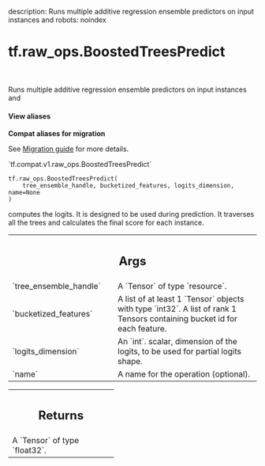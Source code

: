 description: Runs multiple additive regression ensemble predictors on input instances and
robots: noindex

# tf.raw_ops.BoostedTreesPredict

<!-- Insert buttons and diff -->

<table class="tfo-notebook-buttons tfo-api nocontent" align="left">

</table>



Runs multiple additive regression ensemble predictors on input instances and

<section class="expandable">
  <h4 class="showalways">View aliases</h4>
  <p>
<b>Compat aliases for migration</b>
<p>See
<a href="https://www.tensorflow.org/guide/migrate">Migration guide</a> for
more details.</p>
<p>`tf.compat.v1.raw_ops.BoostedTreesPredict`</p>
</p>
</section>

<pre class="devsite-click-to-copy prettyprint lang-py tfo-signature-link">
<code>tf.raw_ops.BoostedTreesPredict(
    tree_ensemble_handle, bucketized_features, logits_dimension, name=None
)
</code></pre>



<!-- Placeholder for "Used in" -->

computes the logits. It is designed to be used during prediction.
It traverses all the trees and calculates the final score for each instance.

<!-- Tabular view -->
 <table class="responsive fixed orange">
<colgroup><col width="214px"><col></colgroup>
<tr><th colspan="2"><h2 class="add-link">Args</h2></th></tr>

<tr>
<td>
`tree_ensemble_handle`
</td>
<td>
A `Tensor` of type `resource`.
</td>
</tr><tr>
<td>
`bucketized_features`
</td>
<td>
A list of at least 1 `Tensor` objects with type `int32`.
A list of rank 1 Tensors containing bucket id for each
feature.
</td>
</tr><tr>
<td>
`logits_dimension`
</td>
<td>
An `int`.
scalar, dimension of the logits, to be used for partial logits
shape.
</td>
</tr><tr>
<td>
`name`
</td>
<td>
A name for the operation (optional).
</td>
</tr>
</table>



<!-- Tabular view -->
 <table class="responsive fixed orange">
<colgroup><col width="214px"><col></colgroup>
<tr><th colspan="2"><h2 class="add-link">Returns</h2></th></tr>
<tr class="alt">
<td colspan="2">
A `Tensor` of type `float32`.
</td>
</tr>

</table>

